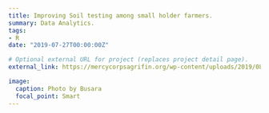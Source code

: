 ```yaml
---
title: Improving Soil testing among small holder farmers.
summary: Data Analytics.
tags:
- R
date: "2019-07-27T00:00:00Z"

# Optional external URL for project (replaces project detail page).
external_link: https://mercycorpsagrifin.org/wp-content/uploads/2019/08/AFA_AgroCares_SoilTestingReport_compressed.pdf

image:
  caption: Photo by Busara
  focal_point: Smart
---
```

